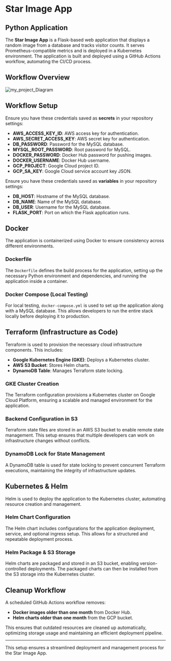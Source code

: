# Star Image App

## Python Application

The **Star Image App** is a Flask-based web application that displays a random image from a database and tracks visitor counts. It serves Prometheus-compatible metrics and is deployed in a Kubernetes environment. The application is built and deployed using a GitHub Actions workflow, automating the CI/CD process.

## Workflow Overview
![my_project_Diagram](https://github.com/user-attachments/assets/faad518d-d50d-4b69-9647-0dbd0caee94b)

## Workflow Setup

Ensure you have these credentials saved as **secrets** in your repository settings:
- **AWS_ACCESS_KEY_ID**: AWS access key for authentication.
- **AWS_SECRET_ACCESS_KEY**: AWS secret key for authentication.
- **DB_PASSWORD**: Password for the MySQL database.
- **MYSQL_ROOT_PASSWORD**: Root password for MySQL.
- **DOCKER_PASSWORD**: Docker Hub password for pushing images.
- **DOCKER_USERNAME**: Docker Hub username.
- **GCP_PROJECT**: Google Cloud project ID.
- **GCP_SA_KEY**: Google Cloud service account key JSON.

Ensure you have these credentials saved as **variables** in your repository settings:
- **DB_HOST**: Hostname of the MySQL database.
- **DB_NAME**: Name of the MySQL database.
- **DB_USER**: Username for the MySQL database.
- **FLASK_PORT**: Port on which the Flask application runs.

## Docker

The application is containerized using Docker to ensure consistency across different environments.

### Dockerfile
The `Dockerfile` defines the build process for the application, setting up the necessary Python environment and dependencies, and running the application inside a container.

### Docker Compose (Local Testing)
For local testing, `docker-compose.yml` is used to set up the application along with a MySQL database. This allows developers to run the entire stack locally before deploying it to production.

## Terraform (Infrastructure as Code)

Terraform is used to provision the necessary cloud infrastructure components. This includes:
- **Google Kubernetes Engine (GKE)**: Deploys a Kubernetes cluster.
- **AWS S3 Bucket**: Stores Helm charts.
- **DynamoDB Table**: Manages Terraform state locking.

### GKE Cluster Creation
The Terraform configuration provisions a Kubernetes cluster on Google Cloud Platform, ensuring a scalable and managed environment for the application.

### Backend Configuration in S3
Terraform state files are stored in an AWS S3 bucket to enable remote state management. This setup ensures that multiple developers can work on infrastructure changes without conflicts.

### DynamoDB Lock for State Management
A DynamoDB table is used for state locking to prevent concurrent Terraform executions, maintaining the integrity of infrastructure updates.

## Kubernetes & Helm

Helm is used to deploy the application to the Kubernetes cluster, automating resource creation and management.

### Helm Chart Configuration
The Helm chart includes configurations for the application deployment, service, and optional ingress setup. This allows for a structured and repeatable deployment process.

### Helm Package & S3 Storage
Helm charts are packaged and stored in an S3 bucket, enabling version-controlled deployments. The packaged charts can then be installed from the S3 storage into the Kubernetes cluster.

## Cleanup Workflow

A scheduled GitHub Actions workflow removes:
- **Docker images older than one month** from Docker Hub.
- **Helm charts older than one month** from the GCP bucket.

This ensures that outdated resources are cleaned up automatically, optimizing storage usage and maintaining an efficient deployment pipeline.

---

This setup ensures a streamlined deployment and management process for the Star Image App.

